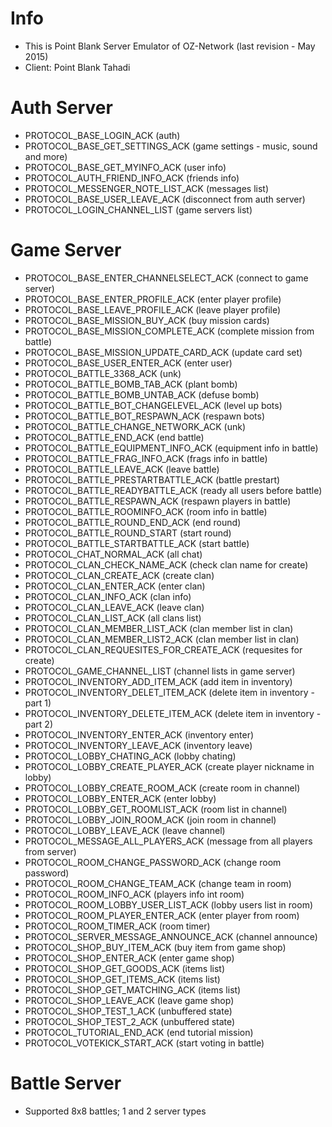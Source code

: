 # Info
* This is Point Blank Server Emulator of OZ-Network (last revision - May 2015)
* Client: Point Blank Tahadi

# Auth Server

* PROTOCOL_BASE_LOGIN_ACK (auth) 
* PROTOCOL_BASE_GET_SETTINGS_ACK (game settings - music, sound and more) 
* PROTOCOL_BASE_GET_MYINFO_ACK (user info) 
* PROTOCOL_AUTH_FRIEND_INFO_ACK (friends info) 
* PROTOCOL_MESSENGER_NOTE_LIST_ACK (messages list) 
* PROTOCOL_BASE_USER_LEAVE_ACK (disconnect from auth server) 
* PROTOCOL_LOGIN_CHANNEL_LIST (game servers list) 

# Game Server

* PROTOCOL_BASE_ENTER_CHANNELSELECT_ACK (connect to game server)
* PROTOCOL_BASE_ENTER_PROFILE_ACK (enter player profile)
* PROTOCOL_BASE_LEAVE_PROFILE_ACK (leave player profile)
* PROTOCOL_BASE_MISSION_BUY_ACK (buy mission cards)
* PROTOCOL_BASE_MISSION_COMPLETE_ACK (complete mission from battle)
* PROTOCOL_BASE_MISSION_UPDATE_CARD_ACK (update card set)
* PROTOCOL_BASE_USER_ENTER_ACK (enter user)
* PROTOCOL_BATTLE_3368_ACK (unk)
* PROTOCOL_BATTLE_BOMB_TAB_ACK (plant bomb)
* PROTOCOL_BATTLE_BOMB_UNTAB_ACK (defuse bomb)
* PROTOCOL_BATTLE_BOT_CHANGELEVEL_ACK (level up bots)
* PROTOCOL_BATTLE_BOT_RESPAWN_ACK (respawn bots)
* PROTOCOL_BATTLE_CHANGE_NETWORK_ACK (unk)
* PROTOCOL_BATTLE_END_ACK (end battle)
* PROTOCOL_BATTLE_EQUIPMENT_INFO_ACK (equipment info in battle)
* PROTOCOL_BATTLE_FRAG_INFO_ACK (frags info in battle)
* PROTOCOL_BATTLE_LEAVE_ACK (leave battle)
* PROTOCOL_BATTLE_PRESTARTBATTLE_ACK (battle prestart)
* PROTOCOL_BATTLE_READYBATTLE_ACK (ready all users before battle)
* PROTOCOL_BATTLE_RESPAWN_ACK (respawn players in battle)
* PROTOCOL_BATTLE_ROOMINFO_ACK (room info in battle)
* PROTOCOL_BATTLE_ROUND_END_ACK (end round)
* PROTOCOL_BATTLE_ROUND_START (start round)
* PROTOCOL_BATTLE_STARTBATTLE_ACK (start battle)
* PROTOCOL_CHAT_NORMAL_ACK (all chat)
* PROTOCOL_CLAN_CHECK_NAME_ACK (check clan name for create)
* PROTOCOL_CLAN_CREATE_ACK (create clan)
* PROTOCOL_CLAN_ENTER_ACK (enter clan)
* PROTOCOL_CLAN_INFO_ACK (clan info)
* PROTOCOL_CLAN_LEAVE_ACK (leave clan)
* PROTOCOL_CLAN_LIST_ACK (all clans list)
* PROTOCOL_CLAN_MEMBER_LIST_ACK (clan member list in clan)
* PROTOCOL_CLAN_MEMBER_LIST2_ACK (clan member list in clan)
* PROTOCOL_CLAN_REQUESITES_FOR_CREATE_ACK (requesites for create)
* PROTOCOL_GAME_CHANNEL_LIST (channel lists in game server)
* PROTOCOL_INVENTORY_ADD_ITEM_ACK (add item in inventory)
* PROTOCOL_INVENTORY_DELET_ITEM_ACK (delete item in inventory - part 1)
* PROTOCOL_INVENTORY_DELETE_ITEM_ACK (delete item in inventory - part 2)
* PROTOCOL_INVENTORY_ENTER_ACK (inventory enter)
* PROTOCOL_INVENTORY_LEAVE_ACK (inventory leave)
* PROTOCOL_LOBBY_CHATING_ACK (lobby chating)
* PROTOCOL_LOBBY_CREATE_PLAYER_ACK (create player nickname in lobby)
* PROTOCOL_LOBBY_CREATE_ROOM_ACK (create room in channel)
* PROTOCOL_LOBBY_ENTER_ACK (enter lobby)
* PROTOCOL_LOBBY_GET_ROOMLIST_ACK (room list in channel)
* PROTOCOL_LOBBY_JOIN_ROOM_ACK (join room in channel)
* PROTOCOL_LOBBY_LEAVE_ACK (leave channel)
* PROTOCOL_MESSAGE_ALL_PLAYERS_ACK (message from all players from server)
* PROTOCOL_ROOM_CHANGE_PASSWORD_ACK (change room password)
* PROTOCOL_ROOM_CHANGE_TEAM_ACK (change team in room)
* PROTOCOL_ROOM_INFO_ACK (players info int room)
* PROTOCOL_ROOM_LOBBY_USER_LIST_ACK (lobby users list in room)
* PROTOCOL_ROOM_PLAYER_ENTER_ACK (enter player from room)
* PROTOCOL_ROOM_TIMER_ACK (room timer)
* PROTOCOL_SERVER_MESSAGE_ANNOUNCE_ACK (channel announce)
* PROTOCOL_SHOP_BUY_ITEM_ACK (buy item from game shop)
* PROTOCOL_SHOP_ENTER_ACK (enter game shop)
* PROTOCOL_SHOP_GET_GOODS_ACK (items list)
* PROTOCOL_SHOP_GET_ITEMS_ACK (items list)
* PROTOCOL_SHOP_GET_MATCHING_ACK (items list)
* PROTOCOL_SHOP_LEAVE_ACK (leave game shop)
* PROTOCOL_SHOP_TEST_1_ACK (unbuffered state)
* PROTOCOL_SHOP_TEST_2_ACK (unbuffered state)
* PROTOCOL_TUTORIAL_END_ACK (end tutorial mission)
* PROTOCOL_VOTEKICK_START_ACK (start voting in battle)

# Battle Server

* Supported 8x8 battles; 1 and 2 server types
